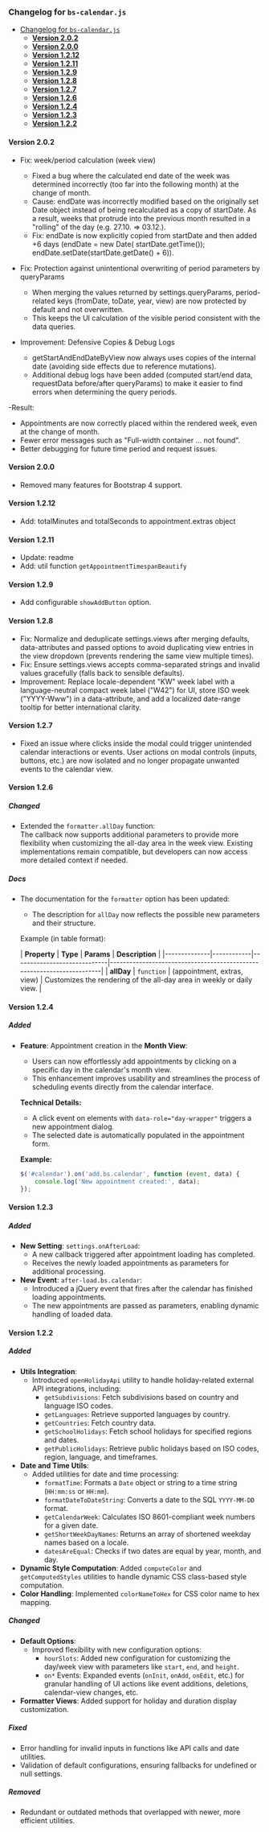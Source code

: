 ### Changelog for `bs-calendar.js`

- [Changelog for `bs-calendar.js`](#changelog-for-bs-calendarjs)
    * [**Version 2.0.2**](#version-202)
    * [**Version 2.0.0**](#version-200)
    * [**Version 1.2.12**](#version-1212)
    * [**Version 1.2.11**](#version-1211)
    * [**Version 1.2.9**](#version-129)
    * [**Version 1.2.8**](#version-128)
    * [**Version 1.2.7**](#version-127)
    * [**Version 1.2.6**](#version-126)
    * [**Version 1.2.4**](#version-124)
    * [**Version 1.2.3**](#version-123)
    * [**Version 1.2.2**](#version-122)

#### **Version 2.0.2**

- Fix: week/period calculation (week view)
  - Fixed a bug where the calculated end date of the week was determined incorrectly (too far into the following month)
  at the change of month.
  - Cause: endDate was incorrectly modified based on the originally set Date object instead of being recalculated as a
  copy of startDate. As a result, weeks that protrude into the previous month resulted in a "rolling" of the day (e.g.
  27.10. => 03.12.).
  - Fix: endDate is now explicitly copied from startDate and then added +6 days (endDate = new Date(
  startDate.getTime()); endDate.setDate(startDate.getDate() + 6)).

- Fix: Protection against unintentional overwriting of period parameters by queryParams
  - When merging the values returned by settings.queryParams, period-related keys (fromDate, toDate, year, view) are now
  protected by default and not overwritten.
  - This keeps the UI calculation of the visible period consistent with the data queries.

- Improvement: Defensive Copies & Debug Logs
  - getStartAndEndDateByView now always uses copies of the internal date (avoiding side effects due to reference
  mutations).
  - Additional debug logs have been added (computed start/end data, requestData before/after queryParams) to make it
  easier to find errors when determining the query periods.

-Result:
- Appointments are now correctly placed within the rendered week, even at the change of month.
- Fewer error messages such as "Full-width container ... not found".
- Better debugging for future time period and request issues.

#### **Version 2.0.0**

- Removed many features for Bootstrap 4 support.

#### **Version 1.2.12**

- Add: totalMinutes and totalSeconds to appointment.extras object

#### **Version 1.2.11**

- Update: readme
- Add: util function `getAppointmentTimespanBeautify`

#### **Version 1.2.9**

- Add configurable `showAddButton` option.

#### **Version 1.2.8**

- Fix: Normalize and deduplicate settings.views after merging defaults, data-attributes and passed options to avoid
  duplicating view entries in the view dropdown (prevents rendering the same view multiple times).
- Fix: Ensure settings.views accepts comma-separated strings and invalid values gracefully (falls back to sensible
  defaults).
- Improvement: Replace locale-dependent "KW" week label with a language-neutral compact week label ("W42") for UI, store
  ISO week ("YYYY-Www") in a data-attribute, and add a localized date-range tooltip for better international clarity.

#### **Version 1.2.7**

- Fixed an issue where clicks inside the modal could trigger unintended calendar interactions or events. User actions on
  modal controls (inputs, buttons, etc.) are now isolated and no longer propagate unwanted events to the calendar view.

#### **Version 1.2.6**

##### **Changed**

- Extended the `formatter.allDay` function:  
  The callback now supports additional parameters to provide more flexibility when customizing the all-day area in the
  week view. Existing implementations remain compatible, but developers can now access more detailed context if needed.

##### **Docs**

- The documentation for the `formatter` option has been updated:
    - The description for `allDay` now reflects the possible new parameters and their structure.

  Example (in table format):

  | **Property** | **Type**   | **Params**                  | **Description**                                                       | 
        |--------------|------------|-----------------------------|-----------------------------------------------------------------------|
  | **allDay**   | `function` | (appointment, extras, view) | Customizes the rendering of the all-day area in weekly or daily view. |

#### **Version 1.2.4**

##### **Added**

- **Feature**: Appointment creation in the **Month View**:
    - Users can now effortlessly add appointments by clicking on a specific day in the calendar's month view.
    - This enhancement improves usability and streamlines the process of scheduling events directly from the calendar
      interface.

  **Technical Details:**
    - A click event on elements with `data-role="day-wrapper"` triggers a new appointment dialog.
    - The selected date is automatically populated in the appointment form.

  **Example:**
  ```javascript
  $('#calendar').on('add.bs.calendar', function (event, data) {
      console.log('New appointment created:', data);
  });
  ```

#### **Version 1.2.3**

##### **Added**

- **New Setting**: `settings.onAfterLoad`:
    - A new callback triggered after appointment loading has completed.
    - Receives the newly loaded appointments as parameters for additional processing.
- **New Event**: `after-load.bs.calendar`:
    - Introduced a jQuery event that fires after the calendar has finished loading appointments.
    - The new appointments are passed as parameters, enabling dynamic handling of loaded data.

#### **Version 1.2.2**

##### **Added**

- **Utils Integration**:
    - Introduced `openHolidayApi` utility to handle holiday-related external API integrations, including:
        - `getSubdivisions`: Fetch subdivisions based on country and language ISO codes.
        - `getLanguages`: Retrieve supported languages by country.
        - `getCountries`: Fetch country data.
        - `getSchoolHolidays`: Fetch school holidays for specified regions and dates.
        - `getPublicHolidays`: Retrieve public holidays based on ISO codes, region, language, and timeframes.
- **Date and Time Utils**:
    - Added utilities for date and time processing:
        - `formatTime`: Formats a `Date` object or string to a time string (`HH:mm:ss` or `HH:mm`).
        - `formatDateToDateString`: Converts a date to the SQL `YYYY-MM-DD` format.
        - `getCalendarWeek`: Calculates ISO 8601-compliant week numbers for a given date.
        - `getShortWeekDayNames`: Returns an array of shortened weekday names based on a locale.
        - `datesAreEqual`: Checks if two dates are equal by year, month, and day.
- **Dynamic Style Computation**: Added `computeColor` and `getComputedStyles` utilities to handle dynamic CSS
  class-based style computation.
- **Color Handling**: Implemented `colorNameToHex` for CSS color name to hex mapping.

##### **Changed**

- **Default Options**:
    - Improved flexibility with new configuration options:
        - `hourSlots`: Added new configuration for customizing the day/week view with parameters like `start`, `end`,
          and `height`.
        - `on*` Events: Expanded events (`onInit`, `onAdd`, `onEdit`, etc.) for granular handling of UI actions like
          event additions, deletions, calendar-view changes, etc.
- **Formatter Views**: Added support for holiday and duration display customization.

##### **Fixed**

- Error handling for invalid inputs in functions like API calls and date utilities.
- Validation of default configurations, ensuring fallbacks for undefined or null settings.

##### **Removed**

- Redundant or outdated methods that overlapped with newer, more efficient utilities.
